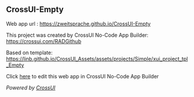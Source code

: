 ## CrossUI-Empty
Web app url : https://zweitsprache.github.io/CrossUI-Empty

This project was created by CrossUI No-Code App Builder: https://crossui.com/RADGithub

Based on template: https://linb.github.io/CrossUI_Assets/assets/projects/Simple/xui_project_tpl_Empty

Click [here](https://crossui.com/RADGithub/#!from=github&owner=zweitsprache&repo=CrossUI-Empty) to edit this web app in CrossUI No-Code App Builder

<i>Powered by [CrossUI](https://crossui.com)</i>
